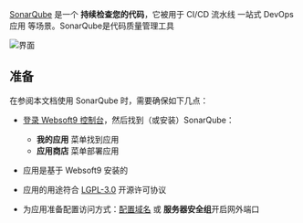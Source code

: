[SonarQube]() 是一个 **持续检查您的代码**，它被用于 CI/CD 流水线 一站式 DevOps 应用  等场景。SonarQube是代码质量管理工具


![界面](http://libs.websoft9.com/Websoft9/DocsPicture/zh/sonarqube/sonarqube-gui-websoft9.png)


## 准备

在参阅本文档使用 SonarQube 时，需要确保如下几点：

- [登录 Websoft9 控制台](./login-console)，然后找到（或安装）SonarQube：
  - **我的应用** 菜单找到应用 
  - **应用商店** 菜单部署应用

- 应用是基于 Websoft9 安装的


- 应用的用途符合 [LGPL-3.0](https://opensource.org/licenses/LGPL-3.0) 开源许可协议


- 为应用准备配置访问方式：[配置域名](./domain-set) 或 **服务器安全组**开启网外端口